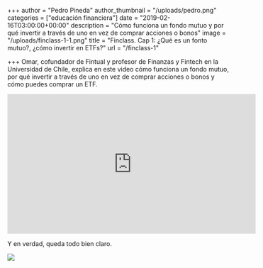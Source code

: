 +++
author = "Pedro Pineda"
author_thumbnail = "/uploads/pedro.png"
categories = ["educación financiera"]
date = "2019-02-16T03:00:00+00:00"
description = "Cómo funciona un fondo mutuo y por qué invertir a través de uno en vez de comprar acciones o bonos"
image = "/uploads/finclass-1-1.png"
title = "Finclass. Cap 1: ¿Qué es un fonto mutuo?, ¿cómo invertir en ETFs?"
url = "/finclass-1"

+++
Omar, cofundador de Fintual y profesor de Finanzas y Fintech en la Universidad de Chile, explica en este video cómo funciona un fondo mutuo, por qué invertir a través de uno en vez de comprar acciones o bonos y cómo puedes comprar un ETF.

<div style="text-align:center"><iframe width="560" height="315" src="https://www.youtube.com/embed/H9DMQKxONeI" frameborder="0" allow="accelerometer; autoplay; encrypted-media; gyroscope; picture-in-picture" allowfullscreen></iframe></div>


Y en verdad, queda todo bien claro.

![](/uploads/comentario.png)